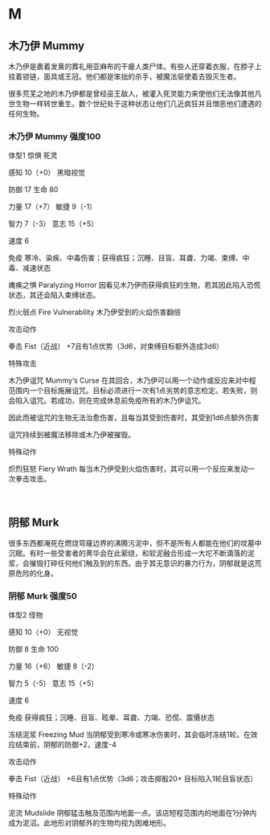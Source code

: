 # M

## 木乃伊 Mummy

木乃伊是裹着发黄的葬礼用亚麻布的干瘪人类尸体。有些人还穿着衣服，在脖子上挂着锁链，面具或王冠。他们都是笨拙的杀手，被魔法驱使着去毁灭生者。

很多荒芜之地的木乃伊都是曾经巫王敌人，被灌入死灵能力来使他们无法像其他凡世生物一样转世重生。数个世纪处于这种状态让他们几近疯狂并且憎恶他们遭遇的任何生物。

### 木乃伊 Mummy 强度100

体型1 惊惧 死灵

感知 10（+0） 黑暗视觉

防御 17 生命 80

力量 17（+7） 敏捷 9（-1）

智力 7（-3） 意志 15（+5）

速度 6

免疫
寒冷、染疾、中毒伤害；获得疯狂；沉睡、目盲、耳聋、力竭、束缚、中毒、减速状态

瘫痪之惧 Paralyzing Horror
因看见木乃伊而获得疯狂的生物，若其因此陷入恐慌状态，其还会陷入束缚状态。

烈火弱点 Fire Vulnerability 木乃伊受到的火焰伤害翻倍

攻击动作

拳击 Fist（近战） +7且有1点优势（3d6，对束缚目标额外造成3d6）

特殊攻击

木乃伊诅咒 Mummy‘s Curse
在其回合，木乃伊可以用一个动作或反应来对中程范围内一个目标施展诅咒。目标必须进行一次有1点劣势的意志检定。若失败，则会陷入诅咒。若成功，则在完成休息前免疫所有的木乃伊诅咒。

因此而被诅咒的生物无法治愈伤害，且每当其受到伤害时，其受到1d6点额外伤害

诅咒持续到被魔法移除或木乃伊被摧毁。

特殊动作

炽烈狂怒 Fiery Wrath
每当木乃伊受到火焰伤害时，其可以用一个反应来发动一次拳击攻击。

 

## 阴郁 Murk

很多东西都淹死在燃烧穹窿边界的沸腾污泥中，但不是所有人都能在他们的坟墓中沉眠。有时一些受害者的菁华会在此萦绕，和软泥融合形成一大坨不断滴落的泥浆，会摧毁打碎任何他们触及到的东西。由于其无意识的暴力行为，阴郁就是这荒原危险的化身。

### 阴郁 Murk 强度50

体型2 怪物

感知 10（+0） 无视觉

防御 8 生命 100

力量 16（+6） 敏捷 8（-2）

智力 5（-5） 意志 15（+5）

速度 6

免疫 获得疯狂；沉睡、目盲、眩晕、耳聋、力竭、恐慌、震慑状态

冻结泥浆 Freezing Mud
当阴郁受到寒冷或寒冰伤害时，其会临时冻结1轮。在效应结束前，阴郁的防御+2，速度-4

攻击动作

拳击 Fist（近战） +6且有1点优势（3d6；攻击掷骰20+ 目标陷入1轮目盲状态）

特殊动作

泥流 Mudslide
阴郁猛击触及范围内地面一点。该店短程范围内的地面在1分钟内成为泥沼。此地形对阴郁外的生物均视为困难地形。
